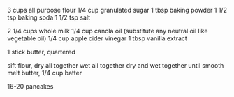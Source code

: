 3 cups all purpose flour
1/4 cup granulated sugar
1 tbsp baking powder
1 1/2 tsp baking soda
1 1/2 tsp salt

2 1/4 cups whole milk
1/4 cup canola oil (substitute any neutral oil like vegetable oil)
1/4 cup apple cider vinegar
1 tbsp vanilla extract

1 stick butter, quartered

sift flour, dry all together
wet all together
dry and wet together until smooth
melt butter, 1/4 cup batter

16-20 pancakes
